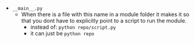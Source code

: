 

- `__main__.py`
  - When there is a file with this name in a module folder it makes it so that you dont have to explicitly point to a script to run the module.
    - instead of: `python repo/script.py`
    - it can just be `python repo`
